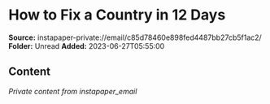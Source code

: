 # How to Fix a Country in 12 Days

**Source:** instapaper-private://email/c85d78460e898fed4487bb27cb5f1ac2/
**Folder:** Unread
**Added:** 2023-06-27T05:55:00




## Content
*Private content from instapaper_email*
